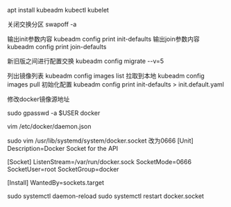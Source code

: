 apt install kubeadm kubectl kubelet

关闭交换分区
swapoff -a 

输出init参数内容
kubeadm config print init-defaults
输出join参数内容
kubeadm config print join-defaults

新旧版之间进行配置交换
kubeadm config migrate --v=5

列出镜像列表
kubeadm config images list
拉取到本地
kubeadm config images pull
初始化配置
kubeadm config print init-defaults > init.default.yaml

修改docker镜像源地址


sudo gpasswd -a $USER docker

vim /etc/docker/daemon.json

sudo vim /usr/lib/systemd/system/docker.socket
改为0666
[Unit]
Description=Docker Socket for the API

[Socket]
ListenStream=/var/run/docker.sock
SocketMode=0666
SocketUser=root
SocketGroup=docker

[Install]
WantedBy=sockets.target

sudo systemctl daemon-reload
sudo systemctl restart docker.socket















